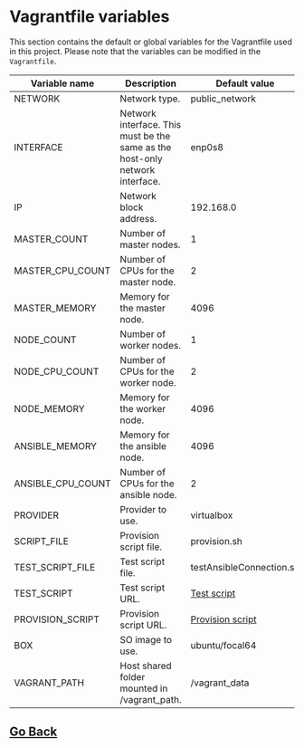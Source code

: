 # Vagrantfile variables

This section contains the default or global variables for the Vagrantfile used in this project.
Please note that the variables can be modified in the `Vagrantfile`.

| Variable name | Description | Default value |
| --- | --- | --- |
| NETWORK | Network type. | public_network |
| INTERFACE | Network interface. This must be the same as the host-only network interface. | enp0s8 |
| IP | Network block address. | 192.168.0 |
| MASTER_COUNT | Number of master nodes. | 1 |
| MASTER_CPU_COUNT | Number of CPUs for the master node. | 2 |
| MASTER_MEMORY | Memory for the master node. | 4096 |
| NODE_COUNT | Number of worker nodes. | 1 |
| NODE_CPU_COUNT | Number of CPUs for the worker node. | 2 |
| NODE_MEMORY | Memory for the worker node. | 4096 |
| ANSIBLE_MEMORY | Memory for the ansible node. | 4096 |
| ANSIBLE_CPU_COUNT | Number of CPUs for the ansible node. | 2 |
| PROVIDER | Provider to use. | virtualbox |
| SCRIPT_FILE | Provision script file. | provision.sh |
| TEST_SCRIPT_FILE | Test script file. | testAnsibleConnection.sh |
| TEST_SCRIPT | Test script URL. | [Test script](https://raw.githubusercontent.com/lozaexequiel/provisioner/main/Ansible/testAnsibleConnection.sh) |
| PROVISION_SCRIPT | Provision script URL. | [Provision script](https://raw.githubusercontent.com/lozaexequiel/provisioner/main/Ansible/provision.sh) |
| BOX | SO image to use. | ubuntu/focal64 |
| VAGRANT_PATH | Host shared folder mounted in /vagrant_path. | /vagrant_data |

## [Go Back](../README.md)
